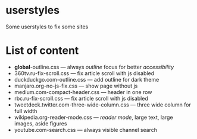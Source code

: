# userstyles
Some userstyles to fix some sites

# List of content
* **global**-outline.css — always *outline* focus for better *accessibility*
* 360tv.ru-fix-scroll.css — fix article scroll with js disabled
* duckduckgo.com-outline.css — add outline for dark theme
* manjaro.org-no-js-fix.css — show page without js
* medium.com-compact-header.css — header in one row
* rbc.ru-fix-scroll.css — fix article scroll with js disabled
* tweetdeck.twitter.com-three-wide-column.css — three wide column for full width
* wikipedia.org-reader-mode.css — *reader mode*, large text, large images, aside figures
* youtube.com-search.css — always visible channel search

